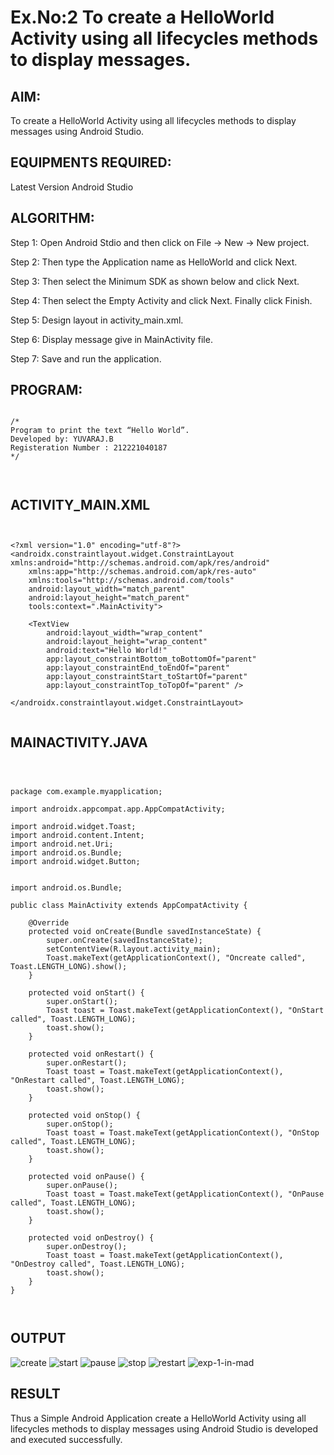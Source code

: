 # Ex.No:2 To create a HelloWorld Activity using all lifecycles methods to display messages.


## AIM:

To create a HelloWorld Activity using all lifecycles methods to display messages using Android Studio.

## EQUIPMENTS REQUIRED:

Latest Version Android Studio

## ALGORITHM:

Step 1: Open Android Stdio and then click on File -> New -> New project.

Step 2: Then type the Application name as HelloWorld and click Next. 

Step 3: Then select the Minimum SDK as shown below and click Next.

Step 4: Then select the Empty Activity and click Next. Finally click Finish.

Step 5: Design layout in activity_main.xml.

Step 6: Display message give in MainActivity file.

Step 7: Save and run the application.

## PROGRAM:
```

/*
Program to print the text “Hello World”.
Developed by: YUVARAJ.B
Registeration Number : 212221040187
*/



```
## ACTIVITY_MAIN.XML
```


<?xml version="1.0" encoding="utf-8"?>
<androidx.constraintlayout.widget.ConstraintLayout xmlns:android="http://schemas.android.com/apk/res/android"
    xmlns:app="http://schemas.android.com/apk/res-auto"
    xmlns:tools="http://schemas.android.com/tools"
    android:layout_width="match_parent"
    android:layout_height="match_parent"
    tools:context=".MainActivity">

    <TextView
        android:layout_width="wrap_content"
        android:layout_height="wrap_content"
        android:text="Hello World!"
        app:layout_constraintBottom_toBottomOf="parent"
        app:layout_constraintEnd_toEndOf="parent"
        app:layout_constraintStart_toStartOf="parent"
        app:layout_constraintTop_toTopOf="parent" />

</androidx.constraintlayout.widget.ConstraintLayout>


```
## MAINACTIVITY.JAVA
```



package com.example.myapplication;

import androidx.appcompat.app.AppCompatActivity;

import android.widget.Toast;
import android.content.Intent;
import android.net.Uri;
import android.os.Bundle;
import android.widget.Button;


import android.os.Bundle;

public class MainActivity extends AppCompatActivity {

    @Override
    protected void onCreate(Bundle savedInstanceState) {
        super.onCreate(savedInstanceState);
        setContentView(R.layout.activity_main);
        Toast.makeText(getApplicationContext(), "Oncreate called", Toast.LENGTH_LONG).show();
    }

    protected void onStart() {
        super.onStart();
        Toast toast = Toast.makeText(getApplicationContext(), "OnStart called", Toast.LENGTH_LONG);
        toast.show();
    }

    protected void onRestart() {
        super.onRestart();
        Toast toast = Toast.makeText(getApplicationContext(), "OnRestart called", Toast.LENGTH_LONG);
        toast.show();
    }

    protected void onStop() {
        super.onStop();
        Toast toast = Toast.makeText(getApplicationContext(), "OnStop called", Toast.LENGTH_LONG);
        toast.show();
    }

    protected void onPause() {
        super.onPause();
        Toast toast = Toast.makeText(getApplicationContext(), "OnPause called", Toast.LENGTH_LONG);
        toast.show();
    }

    protected void onDestroy() {
        super.onDestroy();
        Toast toast = Toast.makeText(getApplicationContext(), "OnDestroy called", Toast.LENGTH_LONG);
        toast.show();
    }
}



```


## OUTPUT

![create](https://github.com/yuvaraj-csk/lifecyclemethods/assets/134052574/2bbd6559-1311-4bfa-a80f-d3da473b767f)
![start](https://github.com/yuvaraj-csk/lifecyclemethods/assets/134052574/0e804678-f923-4ce1-813e-961349023a95)
![pause](https://github.com/yuvaraj-csk/lifecyclemethods/assets/134052574/095a5f31-f212-4f69-9c48-ab755ebaeefc)
![stop](https://github.com/yuvaraj-csk/lifecyclemethods/assets/134052574/eae72721-5451-4b5e-bb72-45495fa5dfe0)
![restart](https://github.com/yuvaraj-csk/lifecyclemethods/assets/134052574/51f08992-cb0e-49bf-8f73-569dc3fcb4f8)
![exp-1-in-mad](https://github.com/yuvaraj-csk/lifecyclemethods/assets/134052574/cd4f1f76-1855-475f-aa68-650983f57817)








## RESULT
Thus a Simple Android Application create a HelloWorld Activity using all lifecycles methods to display messages using Android Studio is developed and executed successfully.
